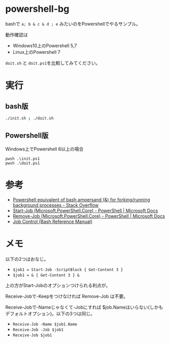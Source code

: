 # powershell-bg

bashで `a; b & c & d ; e` みたいのをPowershellでやるサンプル。

動作確認は
- Windows10上のPowershell 5,7
- Linux上のPowershell 7

`doit.sh` と `doit.ps1`を比較してみてください。

# 実行

## bash版

```sh
./init.sh ; ./doit.sh
```

## Powershell版

Windows上でPowershell 6以上の場合
```pwsh
pwsh .\init.ps1
pwsh .\doit.ps1
```

# 参考

- [Powershell equivalent of bash ampersand (&) for forking/running background processes - Stack Overflow](https://stackoverflow.com/questions/185575/powershell-equivalent-of-bash-ampersand-for-forking-running-background-proce)
- [Start\-Job \(Microsoft\.PowerShell\.Core\) \- PowerShell \| Microsoft Docs](https://docs.microsoft.com/en-us/powershell/module/Microsoft.PowerShell.Core/Start-Job?view=powershell-7.1)
- [Remove\-Job \(Microsoft\.PowerShell\.Core\) \- PowerShell \| Microsoft Docs](https://docs.microsoft.com/en-us/powershell/module/microsoft.powershell.core/remove-job?view=powershell-7.1)
- [Job Control \(Bash Reference Manual\)](https://www.gnu.org/software/bash/manual/html_node/Job-Control.html#Job-Control)

# メモ

以下の2つはおなじ。
- `$job1 = Start-Job -ScriptBlock { Get-Content 3 }`
- `$job1 = & { Get-Content 3 } &`

上の方がStart-Jobのオプションつけられる利点が。

Receive-Jobで-Keepをつけなければ Remove-Job は不要。

Receive-Jobで-Nameじゃなくて-Jobにすれば $job.Nameはいらない(しかもデフォルトオプション)。以下の3つは同じ。
- `Receive-Job -Name $job1.Name`
- `Receive-Job -Job $job1`
- `Receive-Job $job1`
